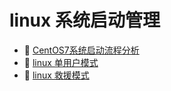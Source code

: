 # linux 系统启动管理

* 📄 [CentOS7系统启动流程分析](siyuan://blocks/20240312200721-8dlhfph)
* 📄 [linux 单用户模式](siyuan://blocks/20240308135222-dmx54af)
* 📄 [linux 救援模式](siyuan://blocks/20240308135705-p9clypp)

‍
